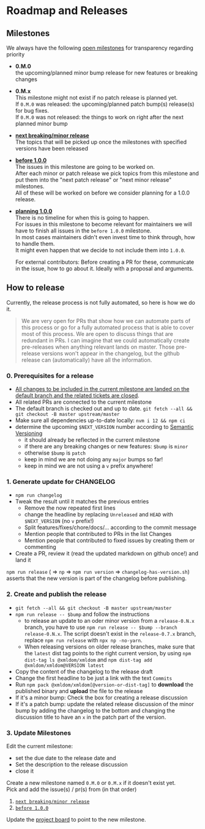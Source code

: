 # Roadmap and Releases

## Milestones

We always have the following [open milestones](https://github.com/xmldom/xmldom/milestones) for transparency regarding priority

- **0.M.0**\
  the upcoming/planned minor bump release for new features or breaking changes
- **0.M.x**\
  This milestone might not exist if no patch release is planned yet.\
  If `0.M.0` was released: the upcoming/planned patch bump(s) release(s) for bug fixes.\
  If `0.M.0` was not released: the things to work on right after the next planned minor bump
- **[next breaking/minor release](https://github.com/xmldom/xmldom/milestone/12)** \
  The topics that will be picked up once the milestones with specified versions have been released
- **[before 1.0.0](https://github.com/xmldom/xmldom/milestone/5)** \
  The issues in this milestone are going to be worked on.\
  After each minor or patch release we pick topics from this milestone and put them into the "next patch release" or "next minor release" milestones.\
  All of these will be worked on before we consider planning for a 1.0.0 release.
- **[planning 1.0.0](https://github.com/xmldom/xmldom/milestone/4)** \
  There is no timeline for when this is going to happen.\
  For issues in this milestone to become relevant for maintainers we will have to finish all issues in the `before 1.0.0` milestone.\
  In most cases maintainers didn't even invest time to think through, how to handle them.\
  It might even happen that we decide to not include them into `1.0.0`.

  For external contributors: Before creating a PR for these, communicate in the issue, how to go about it. Ideally with a proposal and arguments.

## How to release

Currently, the release process is not fully automated, so here is how we do it.

> We are very open for PRs that show how we can automate parts of this process or go for a fully automated process that is able to cover most of this process.
We are open to discuss things that are redundant in PRs.
> I can imagine that we could automatically create pre-releases when anything relevant lands on master. Those pre-release versions won't appear in the changelog, but the github release can (automatically) have all the information.

### 0. Prerequisites for a release

- [All changes to be included in the current milestone are landed on the default branch and the related tickets are closed](https://github.com/orgs/xmldom/projects/1/views/5).
- All related PRs are connected to the current milestone
- The default branch is checked out and up to date.
  `git fetch --all && git checkout -B master upstream/master`
- Make sure all dependencies up-to-date locally: `nvm i 12 && npm ci`
- determine the upcoming `$NEXT_VERSION` number according to [Semantic Versioning](https://semver.org/spec/v2.0.0.html)
    - it should already be reflected in the current milestone
    - if there are any breaking changes or new features: `$bump` is `minor`
    - otherwise `$bump` is `patch`
    - keep in mind we are not doing any `major` bumps so far!
    - keep in mind we are not using a `v` prefix anywhere! 

### 1. Generate update for CHANGELOG

- `npm run changelog`
- Tweak the result until it matches the previous entries
  - Remove the now repeated first lines
  - change the headline by replacing `Unreleased` and `HEAD` with `$NEXT_VERSION` (no `v` prefix!)
  - Split features/fixes/chore/docs/... according to the commit message
  - Mention people that contributed to PRs in the list Changes
  - Mention people that contributed to fixed issues by creating them or commenting
- Create a PR, review it (read the updated markdown on github once!) and land it

`npm run release` ( => `np` => `npm run version` => `changelog-has-version.sh`) asserts that the new version is part of the changelog before publishing.

### 2. Create and publish the release

- `git fetch --all && git checkout -B master upstream/master`
- `npm run release -- $bump` and follow the instructions
  - to release an update to an oder minor version from a `release-0.N.x` branch, you have to use `npm run release -- $bump --branch release-0.N.x`.
    The script doesn't exist in the `release-0.7.x` branch, replace `npm run release` with `npx np -no-yarn`.
  - When releasing versions on older release branches, make sure that the `latest` dist tag points to the right current version, by using `npm dist-tag ls @xmldom/xmldom` and `npm dist-tag add @xmldom/xmldom@VERSION latest`
- Copy the content of the changelog to the release draft
- Change the first headline to be just a link with the text `Commits`
- Run `npm pack @xmldom/xmldom[@version-or-dist-tag]` to **download** the published binary 
  and **upload** the file to the release
- If it's a minor bump: Check the box for creating a release discussion
- If it's a patch bump: update the related release discussion of the minor bump 
  by adding the changelog to the bottom and changing the discussion title to have an `x` in the patch part of the version.

### 3. Update Milestones

Edit the current milestone:
- set the due date to the release date and
- Set the description to the release discussion
- close it

Create a new milestone named `0.M.0` or `0.M.x` if it doesn't exist yet.\
Pick and add the issue(s) / pr(s) from (in that order)
1. [`next breaking/minor release`](https://github.com/xmldom/xmldom/milestone/12) 
2. [`before 1.0.0`](https://github.com/xmldom/xmldom/milestone/5)

Update the [project board](https://github.com/orgs/xmldom/projects/1/views/5) to point to the new milestone.
